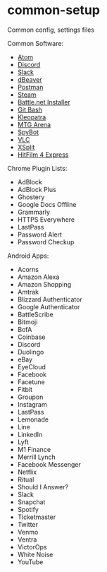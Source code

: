 # common-setup
Common config, settings files

Common Software:
  - [Atom](https://atom.io/)
  - [Discord](https://discordapp.com/)
  - [Slack](https://slack.com/)
  - [dBeaver](https://dbeaver.io/)
  - [Postman](https://www.getpostman.com/)
  - [Steam](https://store.steampowered.com/)
  - [Battle.net Installer](https://www.blizzard.com/en-us/?ref=battle.net)
  - [Git Bash](https://gitforwindows.org/)
  - [Kleopatra](https://www.openpgp.org/software/kleopatra/)
  - [MTG Arena](https://magic.wizards.com/en/mtgarena)
  - [SpyBot](https://www.safer-networking.org/)
  - [VLC](https://www.videolan.org/vlc/index.html)
  - [XSplit](https://www.xsplit.com/)
  - [HitFilm 4 Express](https://fxhome.com/hitfilm-express)

Chrome Plugin Lists:
  - AdBlock
  - AdBlock Plus
  - Ghostery
  - Google Docs Offline
  - Grammarly
  - HTTPS Everywhere
  - LastPass
  - Password Alert
  - Password Checkup

Android Apps:
  - Acorns
  - Amazon Alexa
  - Amazon Shopping
  - Amtrak
  - Blizzard Authenticator
  - Google Authenticator
  - BattleScribe
  - Bitmoji
  - BofA
  - Coinbase
  - Discord
  - Duolingo
  - eBay
  - EyeCloud
  - Facebook
  - Facetune
  - Fitbit
  - Groupon
  - Instagram
  - LastPass
  - Lemonade
  - Line
  - LinkedIn
  - Lyft
  - M1 Finance
  - Merrill Lynch
  - Facebook Messenger
  - Netflix
  - Ritual
  - Should I Answer?
  - Slack
  - Snapchat
  - Spotify
  - Ticketmaster
  - Twitter
  - Venmo
  - Ventra
  - VictorOps
  - White Noise
  - YouTube
